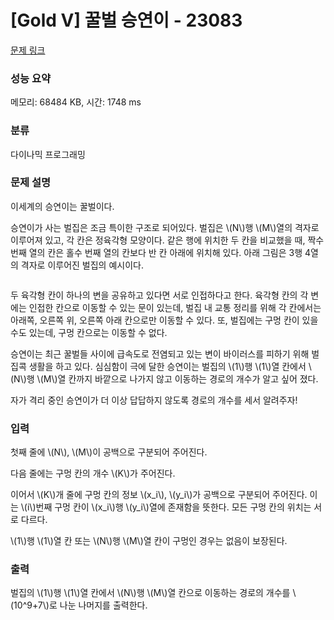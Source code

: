 # [Gold V] 꿀벌 승연이 - 23083 

[문제 링크](https://www.acmicpc.net/problem/23083) 

### 성능 요약

메모리: 68484 KB, 시간: 1748 ms

### 분류

다이나믹 프로그래밍

### 문제 설명

<p>이세계의 승연이는 꿀벌이다.</p>

<p>승연이가 사는 벌집은 조금 특이한 구조로 되어있다. 벌집은 \(N\)행 \(M\)열의 격자로 이루어져 있고, 각 칸은 정육각형 모양이다. 같은 행에 위치한 두 칸을 비교했을 때, 짝수 번째 열의 칸은 홀수 번째 열의 칸보다 반 칸 아래에 위치해 있다. 아래 그림은 3행 4열의 격자로 이루어진 벌집의 예시이다.</p>

<p style="text-align: center;"><img alt="" src=""></p>

<p>두 육각형 칸이 하나의 변을 공유하고 있다면 서로 인접하다고 한다. 육각형 칸의 각 변에는 인접한 칸으로 이동할 수 있는 문이 있는데, 벌집 내 교통 정리를 위해 각 칸에서는 아래쪽, 오른쪽 위, 오른쪽 아래 칸으로만 이동할 수 있다. 또, 벌집에는 구멍 칸이 있을 수도 있는데, 구멍 칸으로는 이동할 수 없다.</p>

<p>승연이는 최근 꿀벌들 사이에 급속도로 전염되고 있는 변이 바이러스를 피하기 위해 벌집콕 생활을 하고 있다. 심심함이 극에 달한 승연이는 벌집의 \(1\)행 \(1\)열 칸에서 \(N\)행 \(M\)열 칸까지 바깥으로 나가지 않고 이동하는 경로의 개수가 알고 싶어 졌다.</p>

<p>자가 격리 중인 승연이가 더 이상 답답하지 않도록 경로의 개수를 세서 알려주자!</p>

### 입력 

 <p>첫째 줄에 \(N\), \(M\)이 공백으로 구분되어 주어진다.</p>

<p>다음 줄에는 구멍 칸의 개수 \(K\)가 주어진다.</p>

<p>이어서 \(K\)개 줄에 구멍 칸의 정보 \(x_i\), \(y_i\)가 공백으로 구분되어 주어진다. 이는 \(i\)번째 구멍 칸이 \(x_i\)행 \(y_i\)열에 존재함을 뜻한다. 모든 구멍 칸의 위치는 서로 다르다.</p>

<p>\(1\)행 \(1\)열 칸 또는 \(N\)행 \(M\)열 칸이 구멍인 경우는 없음이 보장된다.</p>

### 출력 

 <p>벌집의 \(1\)행 \(1\)열 칸에서 \(N\)행 \(M\)열 칸으로 이동하는 경로의 개수를 \(10^9+7\)로 나눈 나머지를 출력한다.</p>

